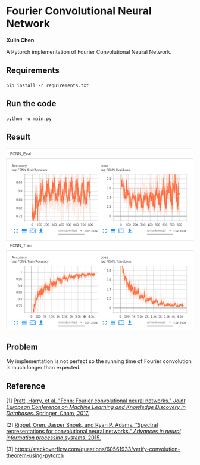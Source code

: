 # Fourier Convolutional Neural Network

**Xulin Chen**

A Pytorch implementation of Fourier Convolutional Neural Network. 



## Requirements

`pip install -r requirements.txt`



## Run the code

`python -u main.py`



## Result

![](./experiment.PNG)



## Problem

My implementation is not perfect so the running time of Fourier convolution is much longer than expected.



## Reference

[1] [Pratt, Harry, et al. "Fcnn: Fourier convolutional neural networks." *Joint European Conference on Machine Learning and Knowledge Discovery in Databases*. Springer, Cham, 2017.](http://ecmlpkdd2017.ijs.si/papers/paperID11.pdf)

[2] [Rippel, Oren, Jasper Snoek, and Ryan P. Adams. "Spectral representations for convolutional neural networks." *Advances in neural information processing systems*. 2015.](https://papers.nips.cc/paper/5649-spectral-representations-for-convolutional-neural-networks.pdf)

[3] https://stackoverflow.com/questions/60561933/verify-convolution-theorem-using-pytorch
